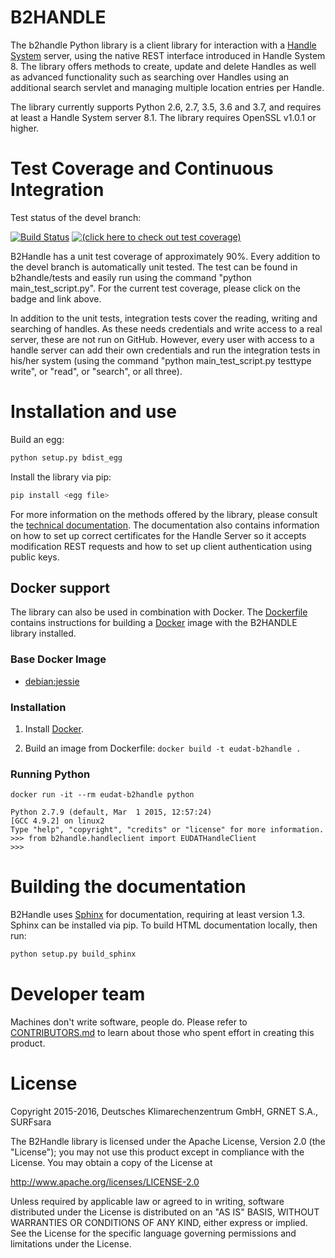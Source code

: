 # B2HANDLE

The b2handle Python library is a client library for interaction with a [Handle System](https://handle.net) server, using the native REST interface introduced in Handle System 8. The library offers methods to create, update and delete Handles as well as advanced functionality such as searching over Handles using an additional search servlet and managing multiple location entries per Handle.

The library currently supports Python 2.6, 2.7, 3.5, 3.6 and 3.7, and requires at least a Handle System server 8.1.
The library requires OpenSSL v1.0.1 or higher.

# Test Coverage and Continuous Integration

Test status of the devel branch:

[![Build Status](https://jenkins.argo.grnet.gr/job/B2HANDLE_devel/badge/icon)](https://jenkins.argo.grnet.gr/job/B2HANDLE_devel) [![(click here to check out test coverage)](http://jenkins.argo.grnet.gr:9913/jenkins/c/http/jenkins.argo.grnet.gr/job/B2HANDLE_devel/PYTHON_VERSION=2.7)](https://jenkins.argo.grnet.gr/job/B2HANDLE_devel/PYTHON_VERSION=2.7/cobertura/)

B2Handle has a unit test coverage of approximately 90%. Every addition to the devel branch is automatically unit tested. The test can be found in b2handle/tests and easily run using the command "python main_test_script.py". For the current test coverage, please click on the badge and link above.

In addition to the unit tests, integration tests cover the reading, writing and searching of handles. As these needs credentials and write access to a real server, these are not run on GitHub. However, every user with access to a handle server can add their own credentials and run the integration tests in his/her system (using the command "python main_test_script.py testtype write", or "read", or "search", or all three).


# Installation and use

Build an egg:

```bash
python setup.py bdist_egg
```

Install the library via pip:

```bash
pip install <egg file>
```

For more information on the methods offered by the library, please consult the [technical documentation](http://eudat-b2safe.github.io/B2HANDLE). The documentation also contains information on how to set up correct certificates for the Handle Server so it accepts modification REST requests and how to set up client authentication using public keys.

## Docker support
The library can also be used in combination with Docker. The [Dockerfile](Dockerfile) contains instructions for building a [Docker](https://www.docker.com/) image with the B2HANDLE library installed.

### Base Docker Image

* [debian:jessie](https://hub.docker.com/_/debian/)

### Installation

1. Install [Docker](https://www.docker.com/).

2. Build an image from Dockerfile: `docker build -t eudat-b2handle .`

### Running Python

    docker run -it --rm eudat-b2handle python

    Python 2.7.9 (default, Mar  1 2015, 12:57:24) 
    [GCC 4.9.2] on linux2
    Type "help", "copyright", "credits" or "license" for more information.
    >>> from b2handle.handleclient import EUDATHandleClient
    >>>

# Building the documentation

B2Handle uses [Sphinx](http://www.sphinx-doc.org) for documentation, requiring at least version 1.3. Sphinx can be installed via pip. To build HTML documentation locally, then run:
```bash
python setup.py build_sphinx
```

# Developer team

Machines don't write software, people do. Please refer to [CONTRIBUTORS.md](CONTRIBUTORS.md) to learn about those who spent effort in creating this product.

# License

Copyright 2015-2016, Deutsches Klimarechenzentrum GmbH, GRNET S.A., SURFsara

   The B2Handle library is licensed under the Apache License,
   Version 2.0 (the "License"); you may not use this product except in 
   compliance with the License.
   You may obtain a copy of the License at

   http://www.apache.org/licenses/LICENSE-2.0

   Unless required by applicable law or agreed to in writing, software
   distributed under the License is distributed on an "AS IS" BASIS,
   WITHOUT WARRANTIES OR CONDITIONS OF ANY KIND, either express or implied.
   See the License for the specific language governing permissions and
   limitations under the License.




